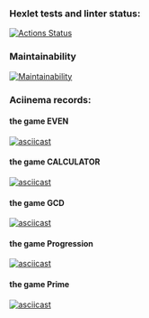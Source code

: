 ### Hexlet tests and linter status:
[![Actions Status](https://github.com/ConstableFraser/java-project-61/actions/workflows/hexlet-check.yml/badge.svg)](https://github.com/ConstableFraser/java-project-61/actions)

### Maintainability
[![Maintainability](https://api.codeclimate.com/v1/badges/8cfba5e91f98da9befed/maintainability)](https://codeclimate.com/github/ConstableFraser/java-project-61/maintainability)

### Aciinema records:
#### the game EVEN ####
[![asciicast](https://asciinema.org/a/616166.svg)](https://asciinema.org/a/616166)
#### the game CALCULATOR ####
[![asciicast](https://asciinema.org/a/616213.svg)](https://asciinema.org/a/616213)
#### the game GCD ####
[![asciicast](https://asciinema.org/a/616331.svg)](https://asciinema.org/a/616331)
#### the game Progression ####
[![asciicast](https://asciinema.org/a/616423.svg)](https://asciinema.org/a/616423)
#### the game Prime ####
[![asciicast](https://asciinema.org/a/616441.svg)](https://asciinema.org/a/616441)
